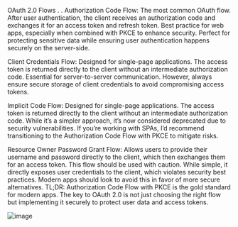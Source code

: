 OAuth 2.0 Flows 
. 
. 
Authorization Code Flow: The most common OAuth flow. After user authentication, the client receives an authorization code and exchanges it for an access token and refresh token. 
Best practice for web apps, especially when combined with PKCE to enhance security. Perfect for protecting sensitive data while ensuring user authentication happens securely on the server-side.
 
Client Credentials Flow: Designed for single-page applications. The access token is returned directly to the client without an intermediate authorization code. 
Essential for server-to-server communication. However, always ensure secure storage of client credentials to avoid compromising access tokens.

Implicit Code Flow: Designed for single-page applications. The access token is returned directly to the client without an intermediate authorization code. 
While it’s a simpler approach, it’s now considered deprecated due to security vulnerabilities. If you’re working with SPAs, I’d recommend transitioning to the Authorization Code Flow with PKCE to mitigate risks.
 
Resource Owner Password Grant Flow: Allows users to provide their username and password directly to the client, which then exchanges them for an access token.
This flow should be used with caution. While simple, it directly exposes user credentials to the client, which violates security best practices. Modern apps should look to avoid this in favor of more secure alternatives.
TL;DR: Authorization Code Flow with PKCE is the gold standard for modern apps. The key to OAuth 2.0 is not just choosing the right flow but implementing it securely to protect user data and access tokens.


![image](https://github.com/user-attachments/assets/82c49013-fca7-407b-bb21-5f077c1b0342)
